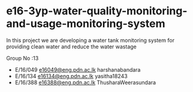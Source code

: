 # e16-3yp-water-quality-monitoring-and-usage-monitoring-system
In this project we are developing a water tank monitoring system for providing clean water and reduce the water wastage

Group No :13
* E/16/049      e16049@eng.pdn.ac.lk    harshanabandara
* E/16/134      e16134@eng.pdn.ac.lk    yasitha18243
* E/16/388      e16388@eng.pdn.ac.lk    ThusharaWeerasundara


